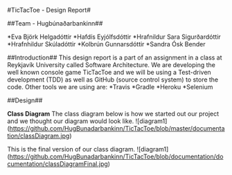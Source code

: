 #TicTacToe - Design Report#


##Team - Hugbúnaðarbankinn##

*Eva Björk Helgadóttir
*Hafdís Eyjólfsdóttir
*Hrafnildur Sara Sigurðardóttir
*Hrafnhildur Skúladóttir
*Kolbrún Gunnarsdóttir
*Sandra Ósk Bender

##Introduction##
This design report is a part of an assignment in a class at Reykjavík University called Software Architecture. 
We are developing the well known console game TicTacToe and we will be using a Test-driven development (TDD) as well as GitHub (source control system) to store the code.
Other tools we are using are:
*Travis
*Gradle
*Heroku
*Selenium

##Design##

**Class Diagram**
The class diagram below is how we started out our project and we thought our diagram would look like.
![diagram1] (https://github.com/HugBunadarbankinn/TicTacToe/blob/master/documentation/classDiagram.jpg)

This is the final version of our class diagram.
![diagram1] (https://github.com/HugBunadarbankinn/TicTacToe/blob/documentation/documentation/classDiagramFinal.jpg)